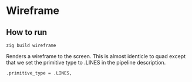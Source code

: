 # Wireframe

## How to run

`zig build wireframe`

Renders a wireframe to the screen. This is almost identicle to quad except that we set the primitive type to .LINES in the pipeline description.

```
.primitive_type = .LINES,
```